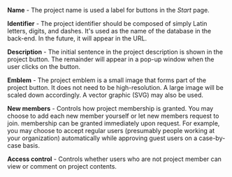 **Name** - The project name is used a label for buttons in the *Start* page. 

**Identifier** - The project identifier should be composed of simply Latin
letters, digits, and dashes. It's used as the name of the database in
the back-end. In the future, it will appear in the URL.

**Description** - The initial sentence in the project description is shown in
the project button. The remainder will appear in a pop-up window when the user
clicks on the button.

**Emblem** - The project emblem is a small image that forms part of the project
button. It does not need to be high-resolution. A large image will be scaled
down accordingly. A vector graphic (SVG) may also be used.

**New members** - Controls how project membership is granted. You may choose to
add each new member yourself or let new members request to join. membership
can be granted immediately upon request. For example, you may choose to accept
regular users (presumably people working at your organization) automatically
while approving guest users on a case-by-case basis.

**Access control** - Controls whether users who are not project member can
view or comment on project contents.
